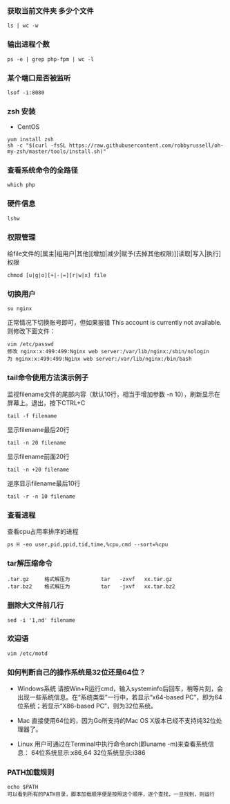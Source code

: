 ### 获取当前文件夹 多少个文件
~~~
ls | wc -w
~~~

### 输出进程个数
~~~
ps -e | grep php-fpm | wc -l
~~~

### 某个端口是否被监听
~~~
lsof -i:8080
~~~

### zsh 安装
* CentOS
~~~
yum install zsh
sh -c "$(curl -fsSL https://raw.githubusercontent.com/robbyrussell/oh-my-zsh/master/tools/install.sh)"
~~~

### 查看系统命令的全路径
~~~
which php
~~~

### 硬件信息
~~~
lshw
~~~

### 权限管理
给file文件的[属主|组用户|其他][增加|减少|赋予(去掉其他权限)][读取|写入|执行]权限
~~~
chmod [u|g|o][+|-|=][r|w|x] file
~~~

### 切换用户
~~~
su nginx
~~~
正常情况下切换账号即可，但如果报错 This account is currently not available.则修改下面文件：
~~~
vim /etc/passwd
修改 nginx:x:499:499:Nginx web server:/var/lib/nginx:/sbin/nologin
为 nginx:x:499:499:Nginx web server:/var/lib/nginx:/bin/bash
~~~

### tail命令使用方法演示例子
监视filename文件的尾部内容（默认10行，相当于增加参数 -n 10），刷新显示在屏幕上。退出，按下CTRL+C
~~~
tail -f filename
~~~

显示filename最后20行
~~~
tail -n 20 filename
~~~

显示filename前面20行
~~~
tail -n +20 filename
~~~

逆序显示filename最后10行
~~~
tail -r -n 10 filename
~~~

### 查看进程
查看cpu占用率排序的进程
~~~
ps H -eo user,pid,ppid,tid,time,%cpu,cmd --sort=%cpu
~~~

### tar解压缩命令
~~~
.tar.gz     格式解压为          tar   -zxvf   xx.tar.gz
.tar.bz2    格式解压为          tar   -jxvf   xx.tar.bz2
~~~

### 删除大文件前几行
~~~
sed -i '1,nd' filename
~~~

### 欢迎语
~~~
vim /etc/motd
~~~

### 如何判断自己的操作系统是32位还是64位？

* Windows系统
请按Win+R运行cmd，输入systeminfo后回车，稍等片刻，会出现一些系统信息。在“系统类型”一行中，若显示“x64-based PC”，即为64位系统；若显示“X86-based PC”，则为32位系统。

* Mac
直接使用64位的，因为Go所支持的Mac OS X版本已经不支持纯32位处理器了。

* Linux
用户可通过在Terminal中执行命令arch(即uname -m)来查看系统信息：
64位系统显示:x86_64
32位系统显示:i386

### PATH加载规则
~~~
echo $PATH
可以看到所有的PATH目录，脚本加载顺序便是按照这个顺序，逐个查找，一旦找到，则运行
~~~